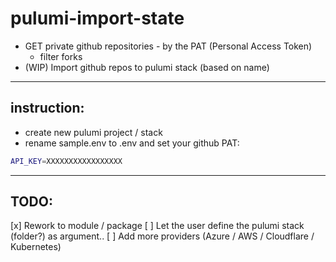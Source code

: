 # pulumi-import-state

- GET private github repositories - by the PAT (Personal Access Token)
    - filter forks
- (WIP) Import github repos to pulumi stack (based on name)

---

## instruction:

- create new pulumi project / stack
- rename sample.env to .env and set your github PAT:

```bash
API_KEY=XXXXXXXXXXXXXXXXX
```

---

## TODO:
[x] Rework to module / package
[ ] Let the user define the pulumi stack (folder?) as argument..
[ ] Add more providers (Azure / AWS / Cloudflare / Kubernetes)
